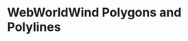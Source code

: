 <style>
    iframe {
        width: 100 vw;
        height: 700px;
    }
</style>
# WebWorldWind Polygons and Polylines
